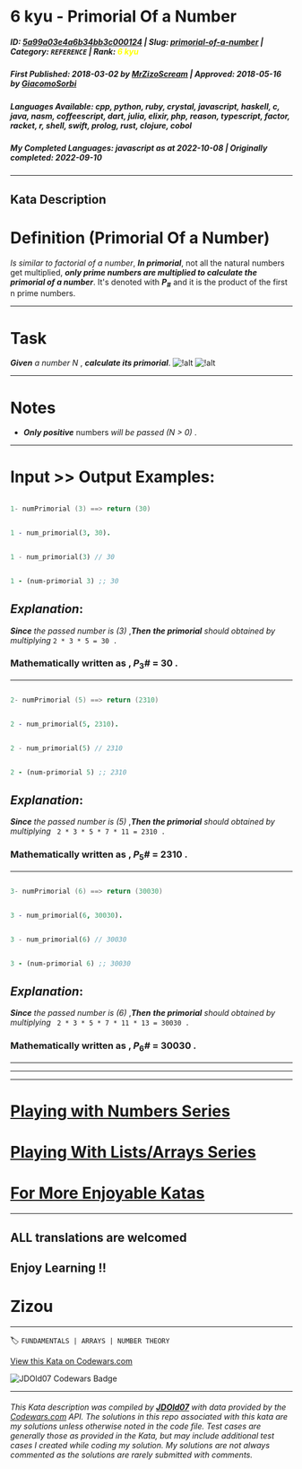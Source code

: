 # 6 kyu - Primorial Of  a Number 

##### **ID**: [5a99a03e4a6b34bb3c000124](https://www.codewars.com/kata/5a99a03e4a6b34bb3c000124) | **Slug**: [primorial-of-a-number](https://www.codewars.com/kata/5a99a03e4a6b34bb3c000124) | **Category**: `REFERENCE` | **Rank**: <span style="color:yellow">6 kyu</span>

##### **First Published**: 2018-03-02 ***by*** [MrZizoScream](https://www.codewars.com/users/MrZizoScream) | **Approved**: 2018-05-16 ***by*** [GiacomoSorbi](https://www.codewars.com/users/GiacomoSorbi)

##### **Languages Available**: cpp, python, ruby, crystal, javascript, haskell, c, java, nasm, coffeescript, dart, julia, elixir, php, reason, typescript, factor, racket, r, shell, swift, prolog, rust, clojure, cobol

##### **My Completed Languages**: javascript ***as at*** 2022-10-08 | **Originally completed**: 2022-09-10

---

## Kata Description


# Definition (Primorial Of a Number)



*Is similar to factorial of a number*, **_In primorial_**, not all the natural numbers get multiplied, **_only prime numbers are multiplied to calculate the primorial of a number_**. It's denoted with **_P_**<sub>**_#_**</sub> and it is the product of the first n prime numbers.

___ 



# Task



**_Given_** *a number N* , **_calculate its primorial_**. ![!alt](https://i.imgur.com/mdX8dJP.png)  ![!alt](https://i.imgur.com/mdX8dJP.png)  

___



# Notes



* **_Only positive_** numbers *will be passed (N > 0)* .

___



# Input >> Output Examples:



``` cpp

1- numPrimorial (3) ==> return (30)

```

```prolog

1 - num_primorial(3, 30).

```

```rust

1 - num_primorial(3) // 30

```

```clojure

1 - (num-primorial 3) ;; 30

```



## **_Explanation_**:



**_Since_** *the passed number is (3)* ,**_Then_** **_the primorial_** *should obtained by multiplying*  ```2 * 3 * 5 = 30 .```



### Mathematically written as , **_P_**<sub>3</sub>**_#_** = 30 .

___ 



```cpp

2- numPrimorial (5) ==> return (2310)

```

```prolog

2 - num_primorial(5, 2310).

```

```rust

2 - num_primorial(5) // 2310

```

```clojure

2 - (num-primorial 5) ;; 2310

```



## **_Explanation_**:





**_Since_** *the passed number is (5)* ,**_Then_** **_the primorial_** *should obtained by multiplying*  ``` 2 * 3 * 5 * 7 * 11 = 2310 .```



### Mathematically written as , **_P_**<sub>5</sub>**_#_** = 2310 .

___



```cpp

3- numPrimorial (6) ==> return (30030)

```

```prolog

3 - num_primorial(6, 30030).

```

```rust

3 - num_primorial(6) // 30030

```

```clojure

3 - (num-primorial 6) ;; 30030

```



## **_Explanation_**: 



**_Since_** *the passed number is (6)* ,**_Then_** **_the primorial_** *should obtained by multiplying*  ``` 2 * 3 * 5 * 7 * 11 * 13 = 30030 .```



### Mathematically written as , **_P_**<sub>6</sub>**_#_** = 30030 .

___

___

___



# [Playing with Numbers Series](https://www.codewars.com/collections/playing-with-numbers)



# [Playing With Lists/Arrays Series](https://www.codewars.com/collections/playing-with-lists-slash-arrays)



# [For More Enjoyable Katas](http://www.codewars.com/users/MrZizoScream/authored)

___



## ALL translations are welcomed



## Enjoy Learning !!

# Zizou



---


🏷 `FUNDAMENTALS | ARRAYS | NUMBER THEORY`


[View this Kata on Codewars.com](https://www.codewars.com/kata/5a99a03e4a6b34bb3c000124)

![](https://www.codewars.com/users/jdold07/badges/large "JDOld07 Codewars Badge")

---

###### *This Kata description was compiled by [**JDOld07**](https://tpstech.dev) with data provided by the [Codewars.com](https://www.codewars.com) API.  The solutions in this repo associated with this kata are my solutions unless otherwise noted in the code file.  Test cases are generally those as provided in the Kata, but may include additional test cases I created while coding my solution.  My solutions are not always commented as the solutions are rarely submitted with comments.*
